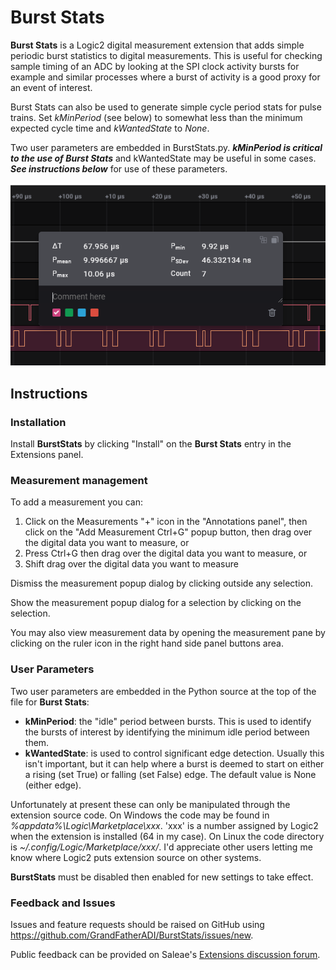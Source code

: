 # Burst Stats
**Burst Stats** is a Logic2 digital measurement
extension that adds simple
periodic burst statistics to digital measurements. This is useful for checking
sample timing of an ADC by looking at the SPI clock activity bursts for example
and similar processes where a burst of activity is a good proxy for an event of
interest.

Burst Stats can also be used to generate simple cycle period stats for pulse
trains. Set _kMinPeriod_ (see below) to somewhat less than the minimum expected
cycle time and _kWantedState_ to _None_.

Two user parameters are embedded in BurstStats.py. __*kMinPeriod is critical
to the use of Burst Stats*__ and kWantedState may be useful in some cases.
__*See instructions below*__ for use of these parameters.

![](BurstStatsSample.png)

## Instructions

### Installation
Install **BurstStats** by clicking "Install" on the **Burst Stats** entry in the
Extensions panel.

### Measurement management
To add a measurement you can:

1. Click on the Measurements "+" icon in the "Annotations panel", then click on
    the "Add Measurement Ctrl+G" popup button, then drag over the digital data
    you want to measure, or
2. Press Ctrl+G then drag over the digital data you want to measure, or
3. Shift drag over the digital data you want to measure

Dismiss the measurement popup dialog by clicking outside any selection.

Show the measurement popup dialog for a selection by clicking on the selection.

You may also view measurement data by opening the measurement pane by clicking
on the ruler icon in the right hand side panel buttons area.

### User Parameters

Two user parameters are embedded in the Python source at the top of the file for
**Burst Stats**:

- **kMinPeriod**: the "idle" period between bursts. This is used to identify
the bursts of interest by identifying the minimum idle period between them.
- **kWantedState**: is used to control significant edge detection. Usually
this isn't important, but it can help where a burst is deemed to start on either
a rising (set True) or falling (set False) edge. The default value is None
(either edge).

Unfortunately at present these can only be manipulated through the extension
source code. On Windows the code may be found in
_%appdata%\Logic\Marketplace\xxx_. 'xxx' is a number assigned by Logic2 when the
extension is installed (64 in my case). On Linux the code directory is
_~/.config/Logic/Marketplace/xxx/_. I'd appreciate other users letting me know
where Logic2 puts extension source on other systems.

**BurstStats** must be disabled then enabled for new settings to take effect.

### Feedback and Issues

Issues and feature requests should be raised on GitHub using
https://github.com/GrandFatherADI/BurstStats/issues/new.

Public feedback can be provided on Saleae's [Extensions discussion
forum](https://discuss.saleae.com/c/hlas-measurements-other/9).
